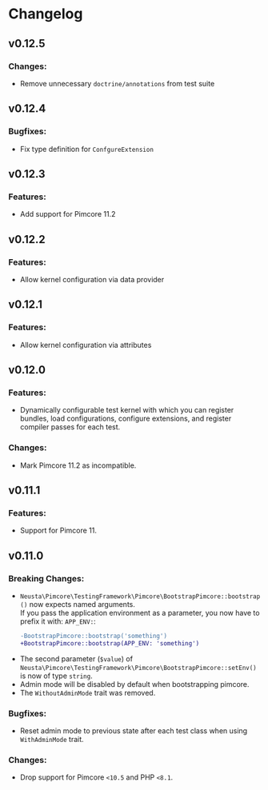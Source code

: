 # Changelog

## v0.12.5
### Changes:
- Remove unnecessary `doctrine/annotations` from test suite

## v0.12.4
### Bugfixes:
- Fix type definition for `ConfgureExtension`

## v0.12.3
### Features:
- Add support for Pimcore 11.2

## v0.12.2
### Features:
- Allow kernel configuration via data provider

## v0.12.1
### Features:
- Allow kernel configuration via attributes

## v0.12.0
### Features:
- Dynamically configurable test kernel with which you can register bundles, load configurations,
  configure extensions, and register compiler passes for each test.

### Changes:
- Mark Pimcore 11.2 as incompatible.

## v0.11.1
### Features:
- Support for Pimcore 11.

## v0.11.0
### Breaking Changes:
- `Neusta\Pimcore\TestingFramework\Pimcore\BootstrapPimcore::bootstrap()` now expects named arguments.<br>
  If you pass the application environment as a parameter, you now have to prefix it with: `APP_ENV:`:
  ```diff
  -BootstrapPimcore::bootstrap('something')
  +BootstrapPimcore::bootstrap(APP_ENV: 'something')
  ```
- The second parameter (`$value`) of `Neusta\Pimcore\TestingFramework\Pimcore\BootstrapPimcore::setEnv()`
  is now of type `string`.
- Admin mode will be disabled by default when bootstrapping pimcore.
- The `WithoutAdminMode` trait was removed.

### Bugfixes:
- Reset admin mode to previous state after each test class when using `WithAdminMode` trait.

### Changes:
- Drop support for Pimcore `<10.5` and PHP `<8.1`.
